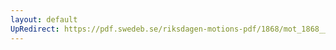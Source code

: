 ```yaml
---
layout: default
UpRedirect: https://pdf.swedeb.se/riksdagen-motions-pdf/1868/mot_1868__ak__00039.pdf
---
```

